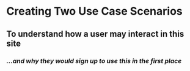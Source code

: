 # Creating Two Use Case Scenarios

## To understand how a user may interact in this site

### *...and why they would sign up to use this in the first place*